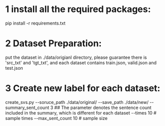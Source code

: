# 1 install all the required packages:
pip install -r requirements.txt

# 2 Dataset Preparation:
put the dataset in ./data/origianl directory, please guarantee there is 'src_txt' and 'tgt_txt', and each dataset contains train.json, valid.json and test.json

# 3 Create new label for each dataset:
create_svs.py --soruce_path ./data/original/ 
              --save_path  ./data/new/ 
              --summary_sent_count 3 ## The parameter denotes the sentence count included in the summary, which is different for each dataset
              --times 10 # sample times 
              --max_sent_count 10 # sample size
